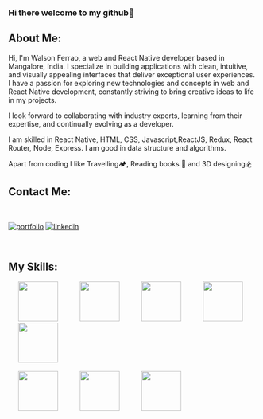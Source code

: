 ### Hi there  welcome to my github👋

<h2>About Me:</h2>

<p >
 Hi, I'm Walson Ferrao, a web and React Native developer based in Mangalore, India. I specialize in building applications with clean, intuitive, and visually appealing interfaces that deliver exceptional user experiences. I have a passion for exploring new technologies and concepts in web and React Native development, constantly striving to bring creative ideas to life in my projects.

I look forward to collaborating with industry experts, learning from their expertise, and continually evolving as a developer.
</p>
<p>
I am skilled in React Native, HTML, CSS, Javascript,ReactJS, Redux, React Router, Node, Express. I am good in data structure and algorithms.
</p>
<p>Apart from coding I like Travelling🏕️, Reading books 📕 and 3D designing🏂</p>


<h2>Contact Me:</h2>

<br/>


[![portfolio](https://img.shields.io/badge/my_portfolio-000?style=for-the-badge&logo=ko-fi&logoColor=white)](https://67500803865d2e0ae4505c36--sprightly-sunburst-1945d8.netlify.app/)
[![linkedin](https://img.shields.io/badge/linkedin-0A66C2?style=for-the-badge&logo=linkedin&logoColor=white)](https://www.linkedin.com/in/walson-ferrao-77ba76230/)

<br/>



<h2>My Skills:</h2>

<div class="aaaa">
   <img src="https://img.icons8.com/?size=100&id=123603&format=png&color=000000" width="80" height="80" hspace="20"/>
  <img src="https://img.icons8.com/?size=100&id=20909&format=png&color=000000" width="80" height="80" hspace="20"/>
	
<img src="https://img.icons8.com/?size=100&id=21278&format=png&color=000000" width="80" height="80" hspace="20"/>
  <img src="https://img.icons8.com/?size=100&id=108784&format=png&color=000000" width="80" height="80" hspace="20"/> 
 
  <img src="https://img.icons8.com/ios-filled/250/000000/react-native.png" width="80" height="80" hspace="20"/>
	<br/>
  <br/>
  <img src="https://img.icons8.com/?size=100&id=jD-fJzVguBmw&format=png&color=000000" width="80" height="80" hspace="20"/>
  
  <img src="https://img.icons8.com/?size=100&id=54087&format=png&color=000000" width="80" height="80" hspace="20"/>

 <img src="https://img.icons8.com/color/240/000000/express.png" width="80" height="80" hspace="20"/>

  
  
  
  <div/>


	
	














